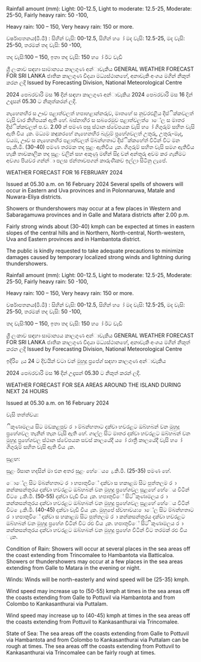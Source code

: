 Rainfall amount (mm): Light: 00-12.5, Light to moderate: 12.5-25, Moderate: 25-50, Fairly heavy rain: 50 -100,

Heavy rain: 100 – 150, Very heavy rain: 150 or more.

වර්ෂාපතනය(මි.මී) : සිහින් වැසි: 00-12.5, සිහින් හ ෝ මද වැසි: 12.5-25, මද වැසි: 25-50, තරමක් තද වැසි: 50 -100,

තද වැසි:100 – 150, ඉතා තද වැසි: 150 හ ෝ ඊට වැඩි

ශ්‍රී ලංකාව සඳහා සාමාන්‍යය කාලගුණ අන්‍ාවැකිය GENERAL WEATHER FORECAST FOR SRI LANKA ජාතික කාලගුණ විදයා මධ්‍යස්ථානහේ, අනාවැකි අංශය මගින් නිකුත් කරන ලදි Issued by Forecasting Division, National Meteorological Centre

2024 පෙබරවාරි මස 16 දින්‍ සඳහා කාලගුණ අන්‍ාවැකිය 2024 පෙබරවාරි මස 16 දින්‍ උදෑසන්‍ 05.30 ට නිකුත්කරන්‍ ලදි.

නැහෙනහිර ස ඌව පළාත්වලත් හපාහළාන්නරුව, මාතහේ ස නුවරඑළිය දිස්ික්කවලත් වැසි වාර කිහිපයක් ඇති හේ. බස්නාහිර ස සබරෙමුව පළාත්වලත් ොේල ස මාතර දිස්ික්කවලත් ප.ව. 2.00 න් පමණ පසු ස්ථාන ස්වේපයක වැසි හ ෝ ගිගුරුම් සහිත වැසි ඇති විය ැක. මධ්‍යම කඳුකරහේ නැහෙනහිර බැවුම් ප්‍රහේශවලත් උතුරු, උතුරු-මැද, වයඹ, ඌව ස නැහෙනහිර පළාත්වලත් ම්බන්හතාට දිස්ික්කහේත් විටින් විට මන පැ.කි.මී. (30-40) පමණ තරමක තද සුළං ඇතිවිය ැක. ගිගුරුම් සහිත වැසි සමග ඇතිවිය හැකි තාවකාලික තද සුළං වලින් සහ අකුණු මඟින් සිදු වන්‍ අන්‍තුරු අවම කර ගැනීමට අවශ්‍ය පියවර ගන්න්‍ා පලස ජන්‍තාවපගන් කාරුණිකව ඉල්ලා සිටිනු ලැපේ.

WEATHER FORECAST FOR 16 FEBRUARY 2024

Issued at 05.30 a.m. on 16 February 2024 Several spells of showers will occur in Eastern and Uva provinces and in Polonnaruwa, Matale and Nuwara-Eliya districts.

Showers or thundershowers may occur at a few places in Western and Sabaragamuwa provinces and in Galle and Matara districts after 2.00 p.m.

Fairly strong winds about (30-40) kmph can be expected at times in eastern slopes of the central hills and in Northern, North-central, North-western, Uva and Eastern provinces and in Hambantota district.

The public is kindly requested to take adequate precautions to minimize damages caused by temporary localized strong winds and lightning during thundershowers.

Rainfall amount (mm): Light: 00-12.5, Light to moderate: 12.5-25, Moderate: 25-50, Fairly heavy rain: 50 -100,

Heavy rain: 100 – 150, Very heavy rain: 150 or more.

වර්ෂාපතනය(මි.මී) : සිහින් වැසි: 00-12.5, සිහින් හ ෝ මද වැසි: 12.5-25, මද වැසි: 25-50, තරමක් තද වැසි: 50 -100,

තද වැසි:100 – 150, ඉතා තද වැසි: 150 හ ෝ ඊට වැඩි

ශ්‍රී ලංකාව සඳහා සාමාන්‍යය කාලගුණ අන්‍ාවැකිය GENERAL WEATHER FORECAST FOR SRI LANKA ජාතික කාලගුණ විදයා මධ්‍යස්ථානහේ, අනාවැකි අංශය මගින් නිකුත් කරන ලදි Issued by Forecasting Division, National Meteorological Centre

ඉදිරි ෙැය 24 ට දිවයින්‍ වටා වන්‍ මුහුදු ප්‍රපේශ්‍ සඳහා කාලගුණ අන්‍ාවැකිය

2024 පෙබරවාරි මස 16 දින්‍ උදෑසන්‍ 05.30 ට නිකුත් කරන්‍ ලදි.

WEATHER FORECAST FOR SEA AREAS AROUND THE ISLAND DURING NEXT 24 HOURS

Issued at 05.30 a.m. on 16 February 2024

වැසි තත්ත්වය:

ිකුණාමලය සිට මඩකළපුව ර ා ම්බන්හතාට දක්වා හවරළට ඔබ්හබන් වන මුහුදු ප්‍රහේශවල තැනින් තැන වැසි ඇති හේ. ගාල්ල සිට මාතර දක්වා හවරළට ඔබ්හබන් වන මුහුදු ප්‍රහේශවල ස්ථාන ස්වේපයක සවස් කාලයේදී ය ෝ රාත්‍රී කාලයේදී වැසි හ ෝ ගිගුරුම් සහිත වැසි ඇති විය ැක.

සුළඟ:

සුළං ඊසාන හදසින් මා එන අතර සුළං හේෙය ෙැ.කි.මී. (25-35) පමණ හේ.

ොේල සිට ම්බන්හතාට ර ා හපාතුවිේ දක්වා ස හකාළඹ සිට පුත්තලම ර ා කන්කසන්තුරය දක්වා හවරළට ඔබ්හබන් වන මුහුදු ප්‍රහේශවල සුළහේ හේෙය විටින් විට ෙැ.කි.මී. (50-55) දක්වා වැඩි විය ැක. හපාතුවිේ සිට ිකුණාමලය ර ා කන්කසන්තුරය දක්වා හවරළට ඔබ්හබන් වන මුහුදු ප්‍රහේශවල සුළහේ හේෙය විටින් විට ෙැ.කි.මී. (40-45) දක්වා වැඩි විය ැක. මුහුපේ ස්වභාවය: ොේල සිට ම්බන්හතාට ර ා හපාතුවිේ දක්වා ස හකාළඹ සිට පුත්තලම ර ා කන්කසන්තුරය දක්වා හවරළට ඔබ්හබන් වන මුහුදු ප්‍රහේශ විටින් විට රළු විය ැක. හපාතුවිේ සිට ිකුණාමලය ර ා කන්කසන්තුරය දක්වා හවරළට ඔබ්හබන් වන මුහුදු ප්‍රහේශ විටින් විට තරමක් රළු විය ැක.

Condition of Rain: Showers will occur at several places in the sea areas off the coast extending from Trincomalee to Hambantota via Batticaloa. Showers or thundershowers may occur at a few places in the sea areas extending from Galle to Matara in the evening or night.

Winds: Winds will be north-easterly and wind speed will be (25-35) kmph.

Wind speed may increase up to (50-55) kmph at times in the sea areas off the coasts extending from Galle to Pottuvil via Hambantota and from Colombo to Kankasanthurai via Puttalam.

Wind speed may increase up to (40-45) kmph at times in the sea areas off the coasts extending from Pottuvil to Kankasanthurai via Trincomalee.

State of Sea: The sea areas off the coasts extending from Galle to Pottuvil via Hambantota and from Colombo to Kankasanthurai via Puttalam can be rough at times. The sea areas off the coasts extending from Pottuvil to Kankasanthurai via Trincomalee can be fairly rough at times.